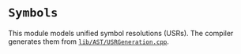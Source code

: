 # ``Symbols``

This module models unified symbol resolutions (USRs). The compiler generates them from [`lib/AST/USRGeneration.cpp`](https://github.com/apple/swift/blob/main/lib/AST/USRGeneration.cpp).
